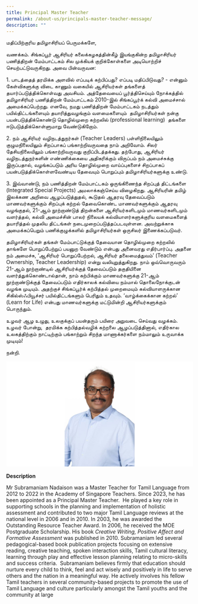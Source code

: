 ```yaml
---
title: Principal Master Teacher
permalink: /about-us/principals-master-teacher-message/
description: ""
---
```


மதிப்பிற்குரிய தமிழாசிரியப் பெருமக்களே,

வணக்கம். சிங்கப்பூர் ஆசிரியர் கலைக்கழகத்தின்கீழ் இயங்குகின்ற தமிழாசிரியர்  பணித்திறன் மேம்பாட்டகம் சில முக்கியக் குறிக்கோள்களை அடியொற்றிச் செயற்பட்டுவருகிறது. அவை பின்வருவன:

1\. பாடத்தைத் தரமிக்க அளவில் எப்படிக் கற்பிப்பது? எப்படி மதிப்பிடுவது? - என்னும் கேள்விகளுக்கு விடை காணும் வகையில் ஆசிரியர்கள் தங்களைத் தயார்ப்படுத்திக்கொள்வது அவசியம். அத்தேவையைப் பூர்த்திசெய்யும் நோக்கத்தில் தமிழாசிரியர் பணித்திறன் மேம்பாட்டகம் 2010-இல் சிங்கப்பூர்க் கல்வி அமைச்சால் அமைக்கப்பெற்றது. எனவே, நமது பணித்திறன் மேம்பாட்டகம் நடத்தும் பயில்திட்டங்களையும் தயாரித்துவழங்கும் வளமைகளையும்  தமிழாசிரியர்கள் நன்கு பயன்படுத்திக்கொண்டு தொழில்முறை கற்றலில் (professional learning)  தங்களை ஈடுபடுத்திக்கொள்ளுமாறு வேண்டுகிறோம்.

2\. நம் ஆசிரியர் வழிநடத்துநர்கள் (Teacher Leaders) பள்ளிநிலையிலும் குழுமநிலையிலும் சிறப்பாகப் பங்காற்றிவருவதை நாம் அறிவோம். சிலர் தேசியநிலையிலும் பங்காற்றிவருவது குறிப்பிடத்தக்கது. தற்போது, ஆசிரியர் வழிநடத்துநர்களின் எண்ணிக்கையை அதிகரிக்கும் விருப்பம் நம் அமைச்சுக்கு இருப்பதால், வழங்கப்படும் அரிய தொழில்முறை வாய்ப்புகளைச் சிறப்பாகப் பயன்படுத்திக்கொள்ளவேண்டிய தேவையும் பொறுப்பும் தமிழாசிரியர்களுக்கு உண்டு. 

3\. இவ்வாண்டு, நம் பணித்திறன் மேம்பாட்டகம் ஒருங்கிணைந்த சிறப்புத் திட்டங்களை (Integrated Special Projects) அமலாக்கஞ்செய்ய விழைகிறது. ஆசிரியரின் தமிழ் இலக்கண அறிவை ஆழப்படுத்துதல், கூடுதல் ஆதரவு தேவைப்படும் மாணவர்களுக்கும் சிறப்புக் கற்றல் தேவைகொண்ட மாணவர்களுக்கும் ஆதரவு வழங்குதல், 21-ஆம் நூற்றாண்டுத் திறன்களை ஆசிரியர்களிடமும் மாணவர்களிடமும் வளர்த்தல், கல்வி அமைச்சின் பாலர் நிலையக் கல்வியாளர்களுக்குரிய வளமைகளைத் தயாரித்தல் முதலிய திட்டங்கள் நடைமுறைப்படுத்தப்படவுள்ளன. அவற்றுக்காக அமைக்கப்பெறும் பணிக்குழுக்களில் தமிழாசிரியர்கள் ஒருசிலர் இணைக்கப்படுவர். 

தமிழாசிரியர்கள் தங்கள் மேம்பாட்டுக்குத் தேவையான தொழில்முறை கற்றலில் தாங்களே பொறுப்பேற்றுப் பயனுற வேண்டும் என்பது அனைவரது எதிர்பார்ப்பு. அதனை நம் அமைச்சு, ‘ஆசிரியர் பொறுப்பேற்றல், ஆசிரியர் தலைமைத்துவம்’ (Teacher Ownership, Teacher Leadership) என்று வலியுறுத்துகிறது. நாம் ஒவ்வொருவரும் 21-ஆம் நூற்றாண்டில் ஆசிரியர்க்குத் தேவைப்படும் தகுதியினை வளர்த்துக்கொண்டால்தான், நாம் கற்பிக்கும் மாணவர்களுக்கு 21-ஆம் நூற்றாண்டுக்குத் தேவைப்படும் எதிர்காலக் கல்வியை நம்மால் தொலைநோக்குடன் வழங்க முடியும். அதற்குச் சிங்கப்பூர்க் கற்பித்தல் முறைமையும் கல்வியாளருக்கான சிகில்ஸ்ஃபியூச்சர் பயில்திட்டங்களும் பெரிதும் உதவும். ‘வாழ்க்கைக்கான கற்றல்’ (Learn for Life) என்பது மாணவர்களுக்கு மட்டுமின்றி ஆசிரியர்களுக்கும் பொருந்தும்.

உழவர் ஆழ உழுது, உலகுக்குப் பயன்தரும் பயிரை அறுவடை செய்வது வழக்கம். உழவர் போன்று,  தரமிக்க கற்பித்தல்வழிக் கற்றலை ஆழப்படுத்தினால், எதிர்கால உலகத்திற்கும் நாட்டிற்கும் பங்காற்றும் சிறந்த மாணாக்கர்களை நம்மாலும் உருவாக்க முடியும்!

நன்றி.


![](/images/pmtt-uptlc.jpg)

**Description**

Mr Subramaniam Nadaison was a Master Teacher for Tamil Language from 2012 to 2022 in the Academy of Singapore Teachers. Since 2023, he has been appointed as a Principal Master Teacher.  He played a key role in supporting schools in the planning and implementation of holistic assessment and contributed to two major Tamil Language reviews at the national level in 2006 and in 2010. In 2003, he was awarded the Outstanding Resource Teacher Award. In 2006, he received the MOE Postgraduate Scholarship. His book _Creative Writing, Positive Affect and Formative Assessment_ was published in 2010. Subramaniam led several pedagogical-based book publication projects focusing on extensive reading, creative teaching, spoken interaction skills, Tamil cultural literacy, learning through play and effective lesson planning relating to micro-skills and success criteria.  Subramaniam believes firmly that education should nurture every child to think, feel and act wisely and positively in life to serve others and the nation in a meaningful way. He actively involves his fellow Tamil teachers in several community-based projects to promote the use of Tamil Language and culture particularly amongst the Tamil youths and the community at large